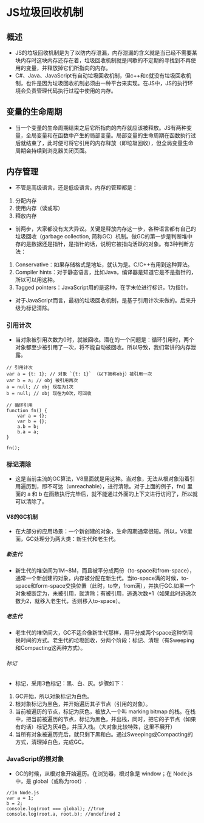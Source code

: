# JS垃圾回收机制
## 概述
- JS的垃圾回收机制是为了以防内存泄漏，内存泄漏的含义就是当已经不需要某块内存时这块内存还存在着，垃圾回收机制就是间歇的不定期的寻找到不再使用的变量，并释放掉它们所指向的内存。
- C#、Java、JavaScript有自动垃圾回收机制，但c++和c就没有垃圾回收机制，也许是因为垃圾回收机制必须由一种平台来实现。在JS中，JS的执行环境会负责管理代码执行过程中使用的内存。
## 变量的生命周期
- 当一个变量的生命周期结束之后它所指向的内存就应该被释放。JS有两种变量，全局变量和在函数中产生的局部变量。局部变量的生命周期在函数执行过后就结束了，此时便可将它引用的内存释放（即垃圾回收），但全局变量生命周期会持续到浏览器关闭页面。
## 内存管理
- 不管是高级语言，还是低级语言。内存的管理都是：
1. 分配内存
2. 使用内存（读或写）
3. 释放内存
- 前两步，大家都没有太大异议。关键是释放内存这一步，各种语言都有自己的垃圾回收（garbage collection, 简称GC）机制。做GC的第一步是判断堆中存的是数据还是指针，是指针的话，说明它被指向活跃的对象。有3种判断方法：
1. Conservative：如果存储格式是地址，就认为是。C/C++有用到这种算法。
2. Compiler hints：对于静态语言，比如Java，编译器是知道它是不是指针的，所以可以用这种。
3. Tagged pointers：JavaScript用的是这种，在字末位进行标识，1为指针。
- 对于JavaScript而言，最初的垃圾回收机制，是基于引用计次来做的。后来升级为标记清除。
### 引用计次
- 当对象被引用次数为0时，就被回收。潜在的一个问题是：循环引用时，两个对象都至少被引用了一次，将不能自动被回收。所以导致，我们常讲的内存泄露。
~~~
// 引用计次
var a = {t: 1}; // 对象 `{t: 1}` （以下简称obj）被引用一次
var b = a; // obj 被引用两次
a = null; // obj 现在为1次
b = null; // obj 现在为0次，可回收

// 循环引用
function fn() {
    var a = {};
    var b = {};
    a.b = b;
    b.a = a;
}

fn();
~~~
### 标记清除
- 这是当前主流的GC算法，V8里面就是用这种。当对象，无法从根对象沿着引用遍历到，即不可达（unreachable），进行清除。对于上面的例子，fn() 里面的 a 和 b 在函数执行完毕后，就不能通过外面的上下文进行访问了，所以就可以清除了。
#### V8的GC机制
- 在大部分的应用场景：一个新创建的对象，生命周期通常很短。所以，V8里面，GC处理分为两大类：新生代和老生代。
#####  新生代
- 新生代的堆空间为1M~8M，而且被平分成两份（to-space和from-space），通常一个新创建的对象，内存被分配在新生代。当to-space满的时候，to-space和form-space交换位置（此时，to空，from满），并执行GC.如果一个对象被断定为，未被引用，就清除；有被引用，逃逸次数+1（如果此时逃逸次数为2，就移入老生代，否则移入to-space）。
##### 老生代
- 老生代的堆空间大，GC不适合像新生代那样，用平分成两个space这种空间换时间的方式。老生代的垃圾回收，分两个阶段：标记、清理（有Sweeping和Compacting这两种方式）。
###### 标记
- 标记，采用3色标记：黑、白、灰。步骤如下：
1. GC开始，所以对象标记为白色。
2. 根对象标记为黑色，并开始遍历其子节点（引用的对象）。
3. 当前被遍历的节点，标记为灰色，被放入一个叫 marking bitmap 的栈。在栈中，把当前被遍历的节点，标记为黑色，并出栈，同时，把它的子节点（如果有的话）标记为灰4色，并压入栈。（大对象比较特殊，这里不展开）
4. 当所有对象被遍历完后，就只剩下黑和白。通过Sweeping或Compacting的方式，清理掉白色，完成GC。
### JavaScript的根对象
- GC的时候，从根对象开始遍历。在浏览器，根对象是 window；在 Node.js 中，是 global（或称为root）.
~~~
//In Node.js
var a = 1;
b = 2;
console.log(root === global); //true
console.log(root.a, root.b); //undefined 2